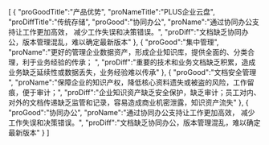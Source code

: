 [
	{
		"proGoodTitle":"产品优势",
		"proNameTitle":"PLUS企业云盘",
		"proDiffTitle":"传统存储",
		"proGood":"协同办公",
		"proName":"通过协同办公支持让工作更加高效， 减少工作失误和决策错误。",
		"proDiff":"文档缺乏协同办公，版本管理混乱，难以确定最新版本"
	},
	{
		"proGood":"集中管理",
		"proName":"更好的管理企业数据资产，形成企业知识库，提供全面的、分类合理，利于业务经验的传承； ",
		"proDiff":"重要的技术和业务文档缺乏积累，造成业务缺乏延续性或数据丢失，业务经验难以传承"
	},
	{
		"proGood":"文档安全管理 ",
		"proName":"保障企业的知识产权，降低核心资料遗失或被盗的风险，工作留痕，便于审计；",
		"proDiff":"企业知识资产缺乏安全保护，缺乏审计；员工对内、对外的文档传递缺乏监管和记录，容易造成商业机密泄露，知识资产流失"
	},
	{
		"proGood":"协同办公",
		"proName":"通过协同办公支持让工作更加高效， 减少工作失误和决策错误。",
		"proDiff":"文档缺乏协同办公，版本管理混乱，难以确定最新版本"
	}
]